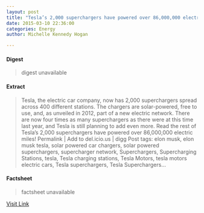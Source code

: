 ```yaml
---
layout: post
title: "Tesla’s 2,000 superchargers have powered over 86,000,000 electric miles!"
date: 2015-03-10 22:36:00
categories: Energy
author: Michelle Kennedy Hogan

---
```



#### Digest
>digest unavailable

#### Extract
>Tesla, the electric car company, now has 2,000 superchargers spread across 400 different stations. The chargers are solar-powered, free to use, and, as unveiled in 2012, part of a new electric network. There are now four times as many superchargers as there were at this time last year, and Tesla is still planning to add even more. Read the rest of Tesla&#8217;s 2,000 superchargers have powered over 86,000,000 electric miles! Permalink | Add to del.icio.us | digg Post tags: elon musk, elon musk tesla, solar powered car chargers, solar powered superchargers, supercharger network, Superchargers, Supercharging Stations, tesla, Tesla charging stations, Tesla Motors, tesla motors electric cars, Tesla superchargers, Tesla Superchargers...

#### Factsheet
>factsheet unavailable

[Visit Link](http://inhabitat.com/teslas-2000-superchargers-have-powered-over-86-million-electric-miles/)


